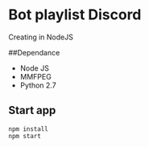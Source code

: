 # Bot playlist Discord

Creating in NodeJS

##Dependance
- Node JS
- MMFPEG
- Python 2.7

## Start app
```
npm install
npm start
```

